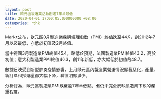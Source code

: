 ```yaml
---
layout: post
title: 歐元區製造業活動創逾7年半最低
date: 2020-04-01 17:00:05.000000000 +08:00
categories: rthk
---
```


Markit公布，歐元區3月製造業採購經理指數（PMI）終值跌至44.5，創2012年7月以來最低，亦低於初值及2月終值。

當中德國3月製造業PMI終值45.4，略低於預期，法國製造業PMI終值43.2，高於初值；意大利製造業PMI終值40.3，創11年新低，亦大幅低於初值的48.7。

數據反映受到新型肺炎疫情影響，上月歐元區內製造業營運情況顯著惡化，產量、新訂單和採購量都大幅下降，職位明顯減少。

分析認為，歐元區製造業PMI跌至逾7年半低點，但仍未完全反映製造業下跌的嚴重程度。
